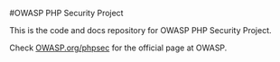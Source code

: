 #OWASP PHP Security Project

This is the code and docs repository for OWASP PHP Security Project. 

Check [OWASP.org/phpsec](https://owasp.org/index.php/phpsec) for the official page at OWASP.